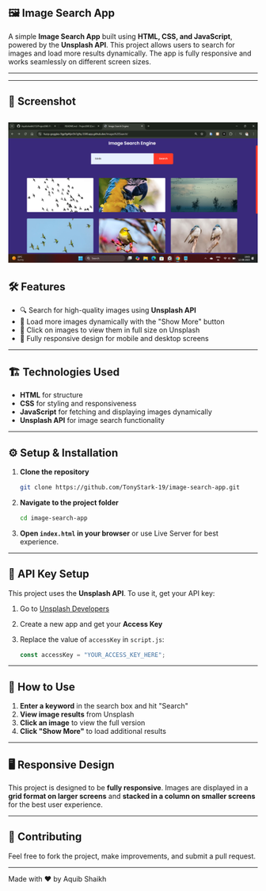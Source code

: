 ## 🖼️ Image Search App

A simple **Image Search App** built using **HTML, CSS, and JavaScript**, powered by the **Unsplash API**. This project allows users to search for images and load more results dynamically. The app is fully responsive and works seamlessly on different screen sizes.

---

<!-- ## 🚀 Live Demo

🔗 View live deployment : [image-search-engine](https://image-search-engine-sooty.vercel.app/) -->

---

## 📸 Screenshot
![Image Search App](../images/image1.png)
---

## 🛠️ Features

- 🔍 Search for high-quality images using **Unsplash API**
- 📜 Load more images dynamically with the "Show More" button
- 🔗 Click on images to view them in full size on Unsplash
- 📱 Fully responsive design for mobile and desktop screens

---

## 🏗️ Technologies Used

- **HTML** for structure
- **CSS** for styling and responsiveness
- **JavaScript** for fetching and displaying images dynamically
- **Unsplash API** for image search functionality

---

## ⚙️ Setup & Installation

1. **Clone the repository**
   
   ```sh
   git clone https://github.com/TonyStark-19/image-search-app.git
   ```
3. **Navigate to the project folder**
   
   ```sh
   cd image-search-app
   ```
5. **Open `index.html` in your browser** or use Live Server for best experience.

---

## 🔑 API Key Setup

This project uses the **Unsplash API**. To use it, get your API key:
1. Go to [Unsplash Developers](https://unsplash.com/developers)
2. Create a new app and get your **Access Key**
3. Replace the value of `accessKey` in `script.js`:

   ```js
   const accessKey = "YOUR_ACCESS_KEY_HERE";
   ```

---

## 🎯 How to Use

1. **Enter a keyword** in the search box and hit "Search"
2. **View image results** from Unsplash
3. **Click an image** to view the full version
4. **Click "Show More"** to load additional results

---

## 🖥️ Responsive Design

This project is designed to be **fully responsive**. Images are displayed in a **grid format on larger screens** and **stacked in a column on smaller screens** for the best user experience.

---

## 🤝 Contributing

Feel free to fork the project, make improvements, and submit a pull request.

---

Made with ❤️ by Aquib Shaikh
